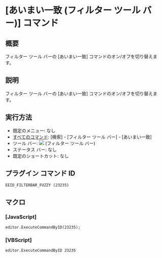 # \[あいまい一致 (フィルター ツール バー)\] コマンド

## 概要

フィルター ツール バーの \[あいまい一致\] コマンドのオン/オフを切り替えます。

## 説明

フィルター ツール バーの \[あいまい一致\] コマンドのオン/オフを切り替えます。

## 実行方法

- 既定のメニュー: なし
- [すべてのコマンド](../../glossary/allcommands): \[検索\] \- \[フィルター ツール バー\] \- \[あいまい一致\]
- ツール バー: ![](../../images/fuzzy..png) (フィルター ツール バー)
- ステータス バー: なし
- 既定のショートカット: なし

## プラグイン コマンド ID

```
EEID_FILTERBAR_FUZZY (23235)
```

## マクロ

### \[JavaScript\]

```
editor.ExecuteCommandByID(23235);
```

### \[VBScript\]

```
editor.ExecuteCommandByID 23235
```
